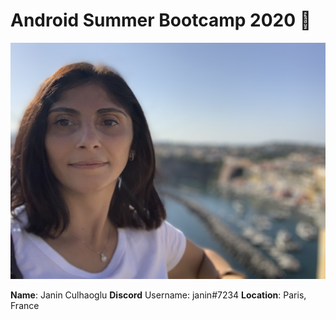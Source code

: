 # Android Summer Bootcamp 2020 🚀

![Janin's picture](images/profile_picture.jpg)


**Name**: Janin Culhaoglu
**Discord** Username: janin#7234
**Location**: Paris, France